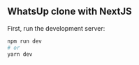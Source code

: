 ## WhatsUp clone with NextJS

First, run the development server:

```bash
npm run dev
# or
yarn dev
```

